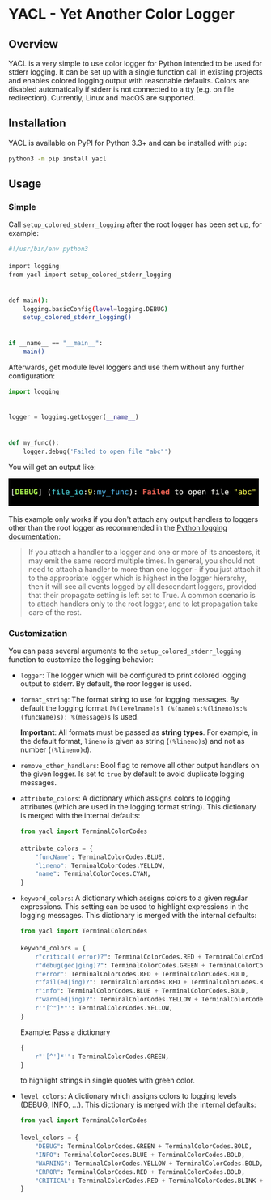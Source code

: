 # YACL - Yet Another Color Logger

## Overview

YACL is a very simple to use color logger for Python intended to be used for stderr logging. It can be set up with a
single function call in existing projects and enables colored logging output with reasonable defaults. Colors are
disabled automatically if stderr is not connected to a tty (e.g. on file redirection). Currently, Linux and macOS are
supported.

## Installation

YACL is available on PyPI for Python 3.3+ and can be installed with `pip`:

```bash
python3 -m pip install yacl
```

## Usage

### Simple

Call ``setup_colored_stderr_logging`` after the root logger has been set up, for example:

```bash
#!/usr/bin/env python3

import logging
from yacl import setup_colored_stderr_logging


def main():
    logging.basicConfig(level=logging.DEBUG)
    setup_colored_stderr_logging()


if __name__ == "__main__":
    main()
```

Afterwards, get module level loggers and use them without any further configuration:

```python
import logging


logger = logging.getLogger(__name__)


def my_func():
    logger.debug('Failed to open file "abc"')
```

You will get an output like:

![screenshot_simple](https://github.com/IngoHeimbach/yacl/blob/master/simple.png)

This example only works if you don't attach any output handlers to loggers other than the root logger as recommended in
the [Python logging documentation](https://docs.python.org/3/library/logging.html):

> If you attach a handler to a logger and one or more of its ancestors, it may emit the same record multiple times. In
> general, you should not need to attach a handler to more than one logger - if you just attach it to the appropriate
> logger which is highest in the logger hierarchy, then it will see all events logged by all descendant loggers,
> provided that their propagate setting is left set to True. A common scenario is to attach handlers only to the root
> logger, and to let propagation take care of the rest.

### Customization

You can pass several arguments to the `setup_colored_stderr_logging` function to customize the logging behavior:

- `logger`: The logger which will be configured to print colored logging output to stderr. By default, the roor logger
  is used.

- `format_string`: The format string to use for logging messages. By default the logging format
  `[%(levelname)s] (%(name)s:%(lineno)s:%(funcName)s): %(message)s` is used.

  **Important**: All formats must be passed as **string types**. For example, in the default format, ``lineno`` is given
  as string (`(%lineno)s`) and not as number (`(%lineno)d`).

- `remove_other_handlers`: Bool flag to remove all other output handlers on the given logger. Is set to `true` by
  default to avoid duplicate logging messages.

- `attribute_colors`: A dictionary which assigns colors to logging attributes (which are used in the logging format
  string). This dictionary is merged with the internal defaults:

  ```python
  from yacl import TerminalColorCodes

  attribute_colors = {
      "funcName": TerminalColorCodes.BLUE,
      "lineno": TerminalColorCodes.YELLOW,
      "name": TerminalColorCodes.CYAN,
  }
  ```

- `keyword_colors`: A dictionary which assigns colors to a given regular expressions. This setting can be used to
  highlight expressions in the logging messages. This dictionary is merged with the internal defaults:

  ```python
  from yacl import TerminalColorCodes

  keyword_colors = {
      r"critical( error)?": TerminalColorCodes.RED + TerminalColorCodes.BLINK + TerminalColorCodes.BOLD,
      r"debug(ged|ging)?": TerminalColorCodes.GREEN + TerminalColorCodes.BOLD,
      r"error": TerminalColorCodes.RED + TerminalColorCodes.BOLD,
      r"fail(ed|ing)?": TerminalColorCodes.RED + TerminalColorCodes.BOLD,
      r"info": TerminalColorCodes.BLUE + TerminalColorCodes.BOLD,
      r"warn(ed|ing)?": TerminalColorCodes.YELLOW + TerminalColorCodes.BOLD,
      r'"[^"]*"': TerminalColorCodes.YELLOW,
  }
  ```

  Example: Pass a dictionary

  ```python
  {
      r"'[^']*'": TerminalColorCodes.GREEN,
  }
  ```

  to highlight strings in single quotes with green color.

- `level_colors`: A dictionary which assigns colors to logging levels (DEBUG, INFO, ...). This dictionary is merged with
  the internal defaults:

  ```python
  from yacl import TerminalColorCodes

  level_colors = {
      "DEBUG": TerminalColorCodes.GREEN + TerminalColorCodes.BOLD,
      "INFO": TerminalColorCodes.BLUE + TerminalColorCodes.BOLD,
      "WARNING": TerminalColorCodes.YELLOW + TerminalColorCodes.BOLD,
      "ERROR": TerminalColorCodes.RED + TerminalColorCodes.BOLD,
      "CRITICAL": TerminalColorCodes.RED + TerminalColorCodes.BLINK + TerminalColorCodes.BOLD,
  }
  ```

